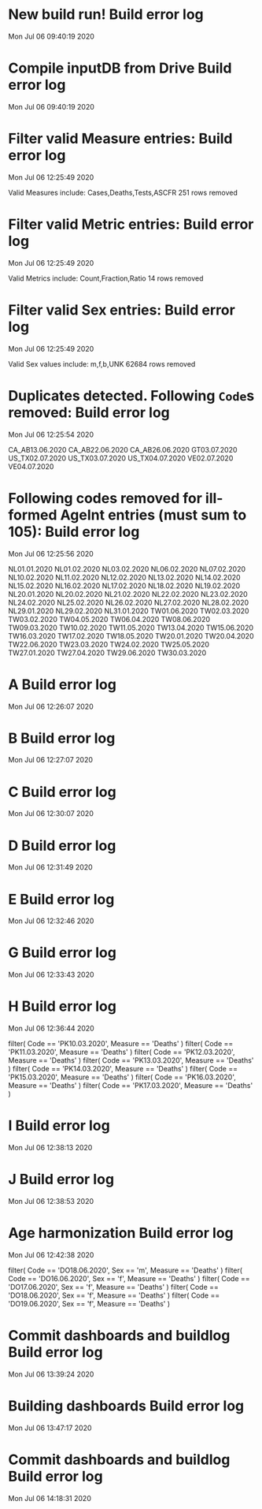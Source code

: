 
# New build run! Build error log
 Mon Jul 06 09:40:19 2020 


# Compile inputDB from Drive Build error log
 Mon Jul 06 09:40:19 2020 


# Filter valid Measure entries: Build error log
 Mon Jul 06 12:25:49 2020 

Valid Measures include: Cases,Deaths,Tests,ASCFR
 251 rows removed
# Filter valid Metric entries: Build error log
 Mon Jul 06 12:25:49 2020 

Valid Metrics include: Count,Fraction,Ratio
 14 rows removed
# Filter valid Sex entries: Build error log
 Mon Jul 06 12:25:49 2020 

Valid Sex values include: m,f,b,UNK
 62684 rows removed
# Duplicates detected. Following `Code`s removed: Build error log
 Mon Jul 06 12:25:54 2020 

CA_AB13.06.2020
CA_AB22.06.2020
CA_AB26.06.2020
GT03.07.2020
US_TX02.07.2020
US_TX03.07.2020
US_TX04.07.2020
VE02.07.2020
VE04.07.2020
# Following codes removed for ill-formed AgeInt entries (must sum to 105): Build error log
 Mon Jul 06 12:25:56 2020 

NL01.01.2020
NL01.02.2020
NL03.02.2020
NL06.02.2020
NL07.02.2020
NL10.02.2020
NL11.02.2020
NL12.02.2020
NL13.02.2020
NL14.02.2020
NL15.02.2020
NL16.02.2020
NL17.02.2020
NL18.02.2020
NL19.02.2020
NL20.01.2020
NL20.02.2020
NL21.02.2020
NL22.02.2020
NL23.02.2020
NL24.02.2020
NL25.02.2020
NL26.02.2020
NL27.02.2020
NL28.02.2020
NL29.01.2020
NL29.02.2020
NL31.01.2020
TW01.06.2020
TW02.03.2020
TW03.02.2020
TW04.05.2020
TW06.04.2020
TW08.06.2020
TW09.03.2020
TW10.02.2020
TW11.05.2020
TW13.04.2020
TW15.06.2020
TW16.03.2020
TW17.02.2020
TW18.05.2020
TW20.01.2020
TW20.04.2020
TW22.06.2020
TW23.03.2020
TW24.02.2020
TW25.05.2020
TW27.01.2020
TW27.04.2020
TW29.06.2020
TW30.03.2020
# A Build error log
 Mon Jul 06 12:26:07 2020 


# B Build error log
 Mon Jul 06 12:27:07 2020 


# C Build error log
 Mon Jul 06 12:30:07 2020 


# D Build error log
 Mon Jul 06 12:31:49 2020 


# E Build error log
 Mon Jul 06 12:32:46 2020 


# G Build error log
 Mon Jul 06 12:33:43 2020 


# H Build error log
 Mon Jul 06 12:36:44 2020 

filter( Code == 'PK10.03.2020', Measure == 'Deaths' )
filter( Code == 'PK11.03.2020', Measure == 'Deaths' )
filter( Code == 'PK12.03.2020', Measure == 'Deaths' )
filter( Code == 'PK13.03.2020', Measure == 'Deaths' )
filter( Code == 'PK14.03.2020', Measure == 'Deaths' )
filter( Code == 'PK15.03.2020', Measure == 'Deaths' )
filter( Code == 'PK16.03.2020', Measure == 'Deaths' )
filter( Code == 'PK17.03.2020', Measure == 'Deaths' )

# I Build error log
 Mon Jul 06 12:38:13 2020 


# J Build error log
 Mon Jul 06 12:38:53 2020 


# Age harmonization Build error log
 Mon Jul 06 12:42:38 2020 

filter( Code == 'DO18.06.2020', Sex == 'm', Measure == 'Deaths' )
filter( Code == 'DO16.06.2020', Sex == 'f', Measure == 'Deaths' )
filter( Code == 'DO17.06.2020', Sex == 'f', Measure == 'Deaths' )
filter( Code == 'DO18.06.2020', Sex == 'f', Measure == 'Deaths' )
filter( Code == 'DO19.06.2020', Sex == 'f', Measure == 'Deaths' )

# Commit dashboards and buildlog Build error log
 Mon Jul 06 13:39:24 2020 


# Building dashboards Build error log
 Mon Jul 06 13:47:17 2020 


# Commit dashboards and buildlog Build error log
 Mon Jul 06 14:18:31 2020 

